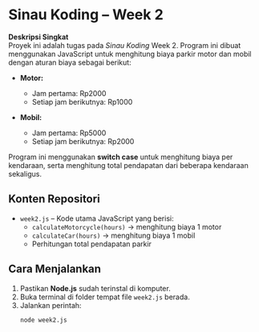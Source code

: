 # Sinau Koding – Week 2

**Deskripsi Singkat**  
Proyek ini adalah tugas pada *Sinau Koding* Week 2. Program ini dibuat menggunakan JavaScript untuk menghitung biaya parkir motor dan mobil dengan aturan biaya sebagai berikut:  

- **Motor:**  
  - Jam pertama: Rp2000  
  - Setiap jam berikutnya: Rp1000  

- **Mobil:**  
  - Jam pertama: Rp5000  
  - Setiap jam berikutnya: Rp2000  

Program ini menggunakan **switch case** untuk menghitung biaya per kendaraan, serta menghitung total pendapatan dari beberapa kendaraan sekaligus.

## Konten Repositori
- `week2.js` – Kode utama JavaScript yang berisi:
  - `calculateMotorcycle(hours)` → menghitung biaya 1 motor  
  - `calculateCar(hours)` → menghitung biaya 1 mobil  
  - Perhitungan total pendapatan parkir

## Cara Menjalankan
1. Pastikan **Node.js** sudah terinstal di komputer.  
2. Buka terminal di folder tempat file `week2.js` berada.  
3. Jalankan perintah:
   ```bash
   node week2.js
